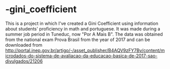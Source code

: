 # -gini_coefficient
This is a project in which I've created a Gini Coefficient using information about students' proficiency in math and portuguese. It was made during a summer job period in Tuneduc, now "Por A Mais B".
The data was obtained from the national exam Prova Brasil from the year of 2017 and can be downloaded from http://portal.inep.gov.br/artigo/-/asset_publisher/B4AQV9zFY7Bv/content/microdados-do-sistema-de-avaliacao-da-educacao-basica-de-2017-sao-divulgados/21206

